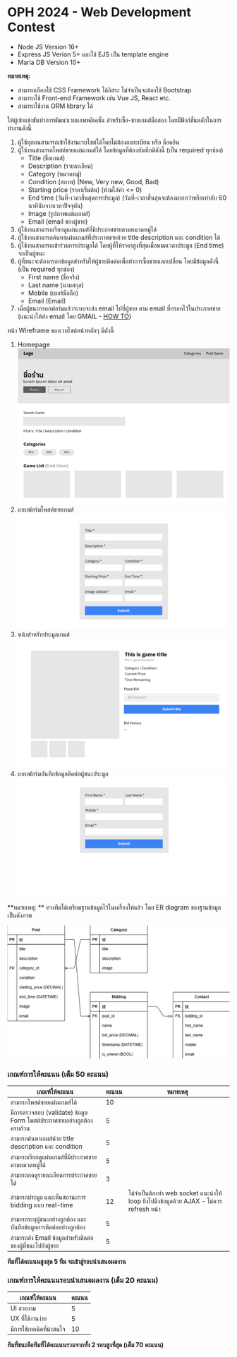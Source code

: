 # OPH 2024 - Web Development Contest

- Node JS Version 16+
- Express JS Verion 5+ และใช้ EJS เป็น template engine
- Maria DB Version 10+

**หมายเหตุ:**
- สามารถเลือกใช้ CSS Framework ได้อิสระ ไม่จำเป็นจะต้องใช้ Bootstrap
- สามารถใช้ Front-end Framework เช่น Vue JS, React etc.
- สามารถใช้งาน ORM library ได้

ให้ผู้เข้าแข่งขันทำการพัฒนาเวบแอพพลิเคชั่น สำหรับซื้อ-ขายเกมส์มือสอง โดยมีฟังก์ชั่นหลักในการทำงานดังนี้

1. ผู้ใช้ทุกคนสามารถเข้าใช้งานเวบไซต์ได้โดยไม่ต้องลงทะเบียน หรือ ล็อคอิน
2. ผู้ใช้งานสามารถโพสต์ขายแผ่นเกมส์ได้ โดยข้อมูลที่ต้องบันทึกมีดังนี้ (เป็น required ทุกช่อง)
    - Title (ชื่อเกมส์)
    - Description (รายละเอียด)
    - Category (หมวดหมู่)
    - Condition (สภาพ) (New, Very new, Good, Bad)
    - Starting price (ราคาเริ่มต้น) (ห้ามใส่ค่า <= 0)
    - End time (วันที่-เวลาสิ้นสุดการประมูล) (วันที่-เวลาสิ้นสุดจะต้องมากกว่าหรือเท่ากับ 60 นาทีนับจากเวลาปัจจุบัน)
    - Image (รูปภาพแผ่นเกมส์)
    - Email (email ของผู้ขาย)
4. ผู้ใช้งานสามารถเรียกดูแผ่นเกมส์ที่มีประกาศขายตามหมวดหมู่ได้
5. ผู้ใช้งานสามารถค้นหาแผ่นเกมส์ที่ประกาศขายด้วย title description และ condition ได้
6. ผู้ใช้งานสามารถเข้าร่วมการประมูลได้ โดยผู้ที่ให้ราคาสูงที่สุดเมื่อหมดเวลาประมูล (End time) จะเป็นผู้ชนะ
7. ผู้ที่ชนะจะต้องกรอกข้อมูลสำหรับให้ผู้ขายติดต่อเพื่อทำการซื้อขายแลกเปลี่ยน โดยมีข้อมูลดังนี้ (เป็น required ทุกช่อง)
   - First name (ชื่อจริง)
   - Last name (นามสกุล)
   - Mobile (เบอร์มือถือ)
   - Email (Email)
8. เมื่อผู้ชนะกรอกฟอร์มแล้วระบบจะส่ง email ไปที่ผู้ขาย ตาม email ที่กรอกไว้ในประกาศขาย (แนะนำให้ส่ง email โดย GMAIL - [HOW TO](https://medium.com/@elijahechekwu/sending-emails-in-node-express-js-with-nodemailer-gmail-part-1-67b7da4ae04b))

หน้า Wireframe ของเวบไซต์หน้าหลักๆ มีดังนี้
1. Homepage
![homepage](https://github.com/KongXrZ/2ndHand-Game-Store/blob/main/home.png)
2. แบบฟอร์มโพสต์ขายเกมส์
![homepage](https://github.com/KongXrZ/2ndHand-Game-Store/blob/main/post-game.png)
3. หน้าสำหรับประมูลเกมส์
![homepage](https://github.com/KongXrZ/2ndHand-Game-Store/blob/main/bid-game.png)
4. แบบฟอร์มบันทึกข้อมูลติดต่อผู้ชนะประมูล
![homepage](https://github.com/KongXrZ/2ndHand-Game-Store/blob/main/contact.png)

**หมายเหตุ: ** ทางทีมได้เตรียมฐานข้อมูลไว้ในเครื่องให้แล้ว โดย ER diagram ของฐานข้อมูลเป็นดังภาพ

![ER Diagram](https://github.com/KongXrZ/2ndHand-Game-Store/blob/main/ER%20-%20Web%20Contest.png)
   
### เกณฑ์การให้คะแนน (เต็ม 50 คะแนน)

| เกณฑ์ให้คะแนน  | คะแนน  | หมายเหตุ  |
|---|---|---|
| สามารถโพสต์ขายแผ่นเกมส์ได้  | 10  |   |
| มีการตรวจสอบ (validate) ข้อมูล Form โพสต์ประกาศขายอย่างถูกต้องครบถ้วน  | 5  |   |
| สามารถค้นหาเกมส์ด้วย title description และ condition  | 5  |   |
| สามารถเรียกดูแผ่นเกมส์ที่มีประกาศขายตามหมวดหมู่ได้  | 5  |   |
| สามารถกดดูรายละเอียดการประกาศขายได้  | 3  |   |
| สามารถประมูล และเห็นสถานะการ bidding แบบ real-time  | 12  | ไม่จำเป็นต้องทำ web socket แนะนำให้ loop ยิงไปดึงข้อมูลด้วย AJAX - ไม่ควร refresh หน้า  |
| สามารถระบุผู้ชนะอย่างถูกต้อง และ บันทึกข้อมูลการติดต่ออย่างถูกต้อง  | 5  |   |
| สามารถส่ง Email ข้อมูลสำหรับติดต่อของผู้ที่ชนะไปยังผู้ขาย  | 5  |   |

**ทีมที่ได้คะแนนสูงสุด 5 ทีม จะเข้าสู่รอบนำเสนอผลงาน**

### เกณฑ์การให้คะแนนรอบนำเสนอผลงาน (เต็ม 20 คะแนน)

| เกณฑ์ให้คะแนน  | คะแนน  |
|---|---|
| UI สวยงาม  | 5  |
| UX ที่ใช้งานง่าย  | 5  |
| มีการใช้เทคนิคที่น่าสนใจ  | 10  |

**ทีมที่ชนะคือทีมที่ได้คะแนนรวมจากทั้ง 2 รอบสูงที่สุด (เต็ม 70 คะแนน)**